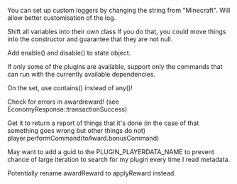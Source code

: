 You can set up custom loggers by changing the string from "Minecraft". Will allow better customisation of the log.

Shift all variables into their own class
If you do that, you could move things into the constructor and guarantee that they are not null.

Add enable() and disable() to state object.

If only some of the plugins are available, support only the commands that can run with the currently available dependencies.

On the set, use contains() instead of any()!

Check for errors in awardreward! (see EconomyResponse::transactionSuccess)

Get it to return a report of things that it's done (in the case of that something goes wrong but other things do not)
player.performCommand(toAward.bonusCommand)

May want to add a guid to the PLUGIN_PLAYERDATA_NAME to prevent chance of large iteration to search for my plugin every time I read metadata.

Potentially rename awardReward to applyReward instead.